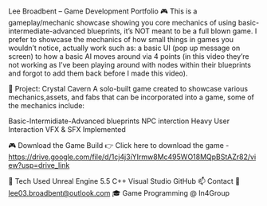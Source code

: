 Lee Broadbent – Game Development Portfolio 🎮
This is a gameplay/mechanic showcase showing you core mechanics of using basic-intermediate-advanced blueprints, it’s NOT meant to be a full blown game. I prefer to showcase the mechanics of how small things in games you wouldn’t notice, actually work such as: a basic UI (pop up message on screen) to how a basic AI moves around via 4 points (in this video they’re not working as I’ve been playing around with nodes within their blueprints and forgot to add them back before I made this video).

🧩 Project: Crystal Cavern
A solo-built game created to showcase various mechanics,assets, and fabs that can be incorporated into a game, some of the mechanics include:

Basic-Intermidiate-Advanced blueprints
NPC interction
Heavy User Interaction
VFX & SFX Implemented

🎮 Download the Game Build
👉 Click here to download the game - https://drive.google.com/file/d/1cj4j3iYIrmw8Mc495WO18MQpBStAZr82/view?usp=drive_link

🧰 Tech Used
Unreal Engine 5.5
C++
Visual Studio
GitHub
📫 Contact
📧 lee03.broadbent@outlook.com
🎓 Game Programming @ In4Group
